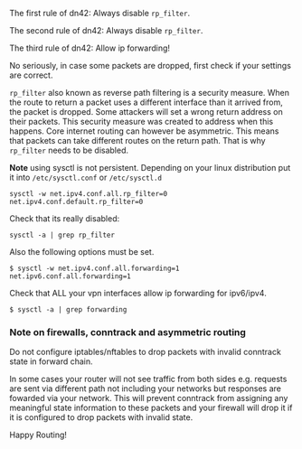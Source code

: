 The first rule of dn42: Always disable `rp_filter`. 

The second rule of dn42: Always disable `rp_filter`. 

The third rule of dn42: Allow ip forwarding!

No seriously, in case some packets are dropped, first check if your settings are correct.

`rp_filter` also known as reverse path filtering is a security measure. 
When the route to return a packet uses a different interface than it arrived from, the packet is dropped. 
Some attackers will set a wrong return address on their packets. This security measure was created to address when this happens. Core internet routing can however be asymmetric. This means that packets can take different routes on the return path.
That is why `rp_filter` needs to be disabled.

**Note** using sysctl is not persistent. Depending on your linux distribution put it into `/etc/sysctl.conf` or `/etc/sysctl.d`

```
sysctl -w net.ipv4.conf.all.rp_filter=0 net.ipv4.conf.default.rp_filter=0
```

Check that its really disabled:
```
sysctl -a | grep rp_filter
```

Also the following options must be set.
```
$ sysctl -w net.ipv4.conf.all.forwarding=1 net.ipv6.conf.all.forwarding=1
```

Check that ALL your vpn interfaces allow ip forwarding for ipv6/ipv4.
```
$ sysctl -a | grep forwarding
```

### Note on firewalls, conntrack and asymmetric routing

Do not configure iptables/nftables to drop packets with invalid conntrack state in forward chain.

In some cases your router will not see traffic from both sides e.g. requests are sent via different path not including your networks
but responses are fowarded via your network. This will prevent conntrack from assigning any meaningful state information to these packets
and your firewall will drop it if it is configured to drop packets with invalid state.


Happy Routing!